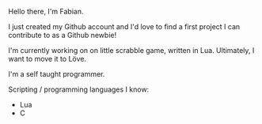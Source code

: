 Hello there, I'm Fabian.

I just created my Github account and I'd love to find a first project I can contribute to as a Github newbie!

I'm currently working on on little scrabble game, written in Lua. Ultimately, I want to move it to Löve.

I'm a self taught programmer.

Scripting / programming languages I know:
  - Lua
  - C








